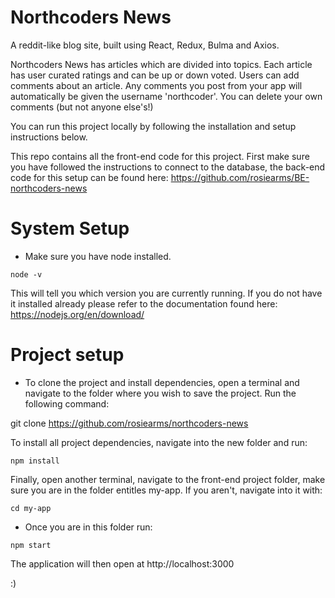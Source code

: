 # Northcoders News

A reddit-like blog site, built using React, Redux, Bulma and Axios.

Northcoders News has articles which are divided into topics. Each article has user curated ratings and can be up or down voted. Users can add comments about an article. Any comments you post from your app will automatically be given the username 'northcoder'. You can delete your own comments (but not anyone else's!)

You can run this project locally by following the installation and setup instructions below.

This repo contains all the front-end code for this project. First make sure you have followed the instructions to connect to the database, the back-end code for this setup can be found here: https://github.com/rosiearms/BE-northcoders-news

# System Setup

- Make sure you have node installed.

```node -v```

This will tell you which version you are currently running. If you do not have it installed already please refer to the documentation found here: https://nodejs.org/en/download/

# Project setup

- To clone the project and install dependencies, open a terminal and navigate to the folder where you wish to save the project. Run the following command:

git clone https://github.com/rosiearms/northcoders-news

To install all project dependencies, navigate into the new folder and run:

```npm install```

Finally, open another terminal, navigate to the front-end project folder, make sure you are in the folder entitles my-app. If you aren't, navigate into it with:

```cd my-app```

- Once you are in this folder run:

```npm start```

The application will then open at http://localhost:3000

:)
